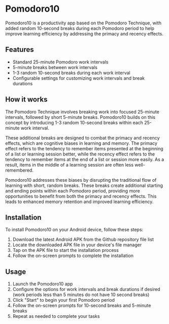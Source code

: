 # Pomodoro10

Pomodoro10 is a productivity app based on the Pomodoro Technique, with added random 10-second breaks during each Pomodoro period to help improve learning efficiency by addressing the primacy and recency effects.

## Features

- Standard 25-minute Pomodoro work intervals
- 5-minute breaks between work intervals
- 1-3 random 10-second breaks during each work interval
- Configurable settings for customizing work intervals and break durations

## How it works

The Pomodoro Technique involves breaking work into focused 25-minute intervals, followed by short 5-minute breaks. Pomodoro10 builds on this concept by introducing 1-3 random 10-second breaks within each 25-minute work interval.

These additional breaks are designed to combat the primacy and recency effects, which are cognitive biases in learning and memory. The primacy effect refers to the tendency to remember items presented at the beginning of a list or learning session better, while the recency effect refers to the tendency to remember items at the end of a list or session more easily. As a result, items in the middle of a learning session are often less well-remembered.

Pomodoro10 addresses these biases by disrupting the traditional flow of learning with short, random breaks. These breaks create additional starting and ending points within each Pomodoro period, providing more opportunities to benefit from both the primacy and recency effects. This leads to enhanced memory retention and improved learning efficiency.

## Installation

To install Pomodoro10 on your Android device, follow these steps:

1. Download the latest Android APK from the Github repository file list
2. Locate the downloaded APK file in your device's file manager
3. Tap on the APK file to start the installation process
4. Follow the on-screen prompts to complete the installation

## Usage

1. Launch the Pomodoro10 app
2. Configure the options for work intervals and break durations if desired (work periods less than 5 minutes do not have 10 second breaks)
3. Click "Start" to begin your first Pomodoro period
4. Follow the on-screen prompts for 10-second breaks and 5-minute breaks
5. Repeat as needed to complete your tasks
